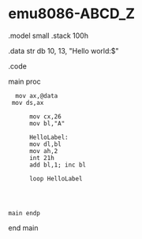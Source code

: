 # emu8086-ABCD_Z



.model small
.stack 100h 

.data
str db 10, 13, "Hello world:$"


 
.code 

main proc 
    
      mov ax,@data
     mov ds,ax
     
          mov cx,26
          mov bl,"A"
          
          HelloLabel:
          mov dl,bl
          mov ah,2
          int 21h
          add bl,1; inc bl
          
          loop HelloLabel
  
  
     
    
    main endp
end main

